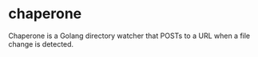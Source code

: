 # chaperone
Chaperone is a Golang directory watcher that POSTs to a URL when a file change is detected.
